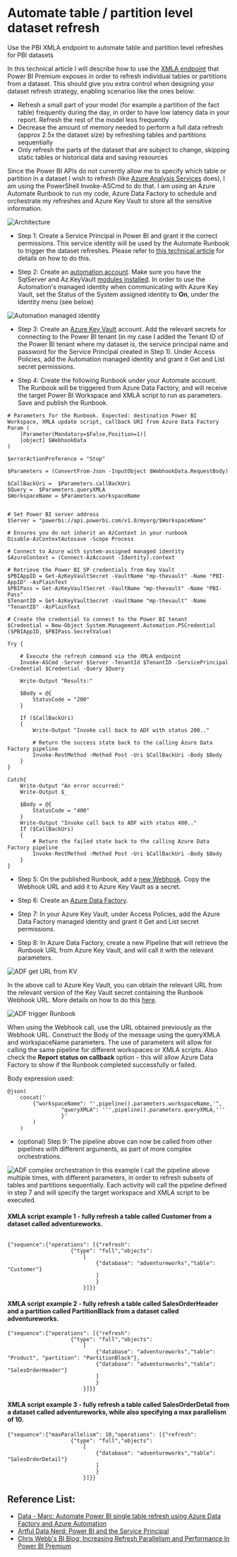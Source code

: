 # Automate table / partition level dataset refresh
Use the PBI XMLA endpoint to automate table and partition level refreshes for PBI datasets

In this technical article I will describe how to use the [XMLA endpoint](https://docs.microsoft.com/en-us/power-bi/admin/service-premium-connect-tools) that Power BI Premium exposes in order to refresh individual tables or partitions from a dataset. This should give you extra control when designing your dataset refresh strategy, enabling scenarios like the ones below:

* Refresh a small part of your model (for example a partition of the fact table) frequently during the day, in order to have low latency data in your report. Refresh the rest of the model less frequently
* Decrease the amount of memory needed to perform a full data refresh (approx 2.5x the dataset size) by refreshing tables and partitions sequentially 
* Only refresh the parts of the dataset that are subject to change, skipping static tables or historical data and saving resources

Since the Power BI APIs do not currently allow me to specify which table or partition in a dataset I wish to refresh (like [Azure Analysis Services](https://docs.microsoft.com/en-us/azure/analysis-services/analysis-services-async-refresh) does), I am using the PowerShell Invoke-ASCmd to do that. I am using an Azure Automate Runbook to run my code, Azure Data Factory to schedule and orchestrate my refreshes and Azure Key Vault to store all the sensitive information. 

![Architecture](images/xmla-refresh-architecture.jpg)


*  Step 1: Create a Service Principal in Power BI and grant it the correct permissions. This service identity will be used by the Automate Runbook to trigger the dataset refreshes. Please refer to [this technical article](https://github.com/lipinght/PBICookbook/blob/main/ServicePrincipal/ServicePrincipal.md) for details on how to do this. 

*  Step 2: Create an [automation account](https://docs.microsoft.com/en-us/azure/automation/quickstarts/create-account-portal#:~:text=%20Create%20Automation%20account%20%201%20Sign%20in,in%20the%20notification%20to%20open%20the...%20More%20). Make sure you have the SqlServer and Az.KeyVault [modules installed](https://docs.microsoft.com/en-us/azure/automation/shared-resources/modules). In order to use the Automation's managed identity when communicating with Azure Key Vault, set the Status of the System assigned identity to **On**, under the Identity menu (see below)

![Automation managed identity](images/automation-managed-indentity.jpg)

*  Step 3: Create an [Azure Key Vault](https://docs.microsoft.com/en-us/azure/key-vault/general/quick-create-portal) account. Add the relevant secrets for connecting to the Power BI tenant (in my case I added the Tenant ID of the Power BI tenant where my dataset is, the service principal name and password for the Service Principal created in Step 1). Under Access Policies, add the Automation managed identity and grant it Get and List secret permissions. 

*  Step 4: Create the following Runbook under your Automate account. The Runbook will be triggered from Azure Data Factory, and will receive the target Power BI Workspace and XMLA script to run as parameters. Save and publish the Runbook. 

```
# Parameters for the Runbook. Expected: destination Power BI Workspace, XMLA update script, callback URI from Azure Data Factory
Param (    
    [Parameter(Mandatory=$False,Position=1)]
    [object] $WebhookData
)

$errorActionPreference = "Stop"

$Parameters = (ConvertFrom-Json -InputObject $WebhookData.RequestBody)

$CallBackUri =  $Parameters.callBackUri
$Query =  $Parameters.queryXMLA
$WorkspaceName = $Parameters.workspaceName


# Set Power BI server address
$Server = "powerbi://api.powerbi.com/v1.0/myorg/$WorkspaceName"

# Ensures you do not inherit an AzContext in your runbook
Disable-AzContextAutosave -Scope Process

# Connect to Azure with system-assigned managed identity
$AzureContext = (Connect-AzAccount -Identity).context
    
# Retrieve the Power BI SP credentials from Key Vault
$PBIAppID = Get-AzKeyVaultSecret -VaultName "mp-thevault" -Name "PBI-AppID" -AsPlainText
$PBIPass = Get-AzKeyVaultSecret -VaultName "mp-thevault" -Name "PBI-Pass" 
$TenantID = Get-AzKeyVaultSecret -VaultName "mp-thevault" -Name "TenantID" -AsPlainText

# Create the credential to connect to the Power BI tenant 
$Credential = New-Object System.Management.Automation.PSCredential ($PBIAppID, $PBIPass.SecretValue)

Try {    

    # Execute the refresh command via the XMLA endpoint
    Invoke-ASCmd -Server $Server -TenantId $TenantID -ServicePrincipal -Credential $Credential -Query $Query  
    
    Write-Output "Results:"
    
    $Body = @{
        StatusCode = "200"
    }

    If ($CallBackUri)
    {
        Write-Output "Invoke call back to ADF with status 200.."

        # Return the success state back to the calling Azure Data Factory pipeline
        Invoke-RestMethod -Method Post -Uri $CallBackUri -Body $Body
    }
}

Catch{
    Write-Output "An error occurred:"
    Write-Output $_

    $Body = @{
        StatusCode = "400"
    }
    Write-Output "Invoke call back to ADF with status 400.."
    If ($CallBackUri)
    {
        # Return the failed state back to the calling Azure Data Factory pipeline
        Invoke-RestMethod -Method Post -Uri $CallBackUri -Body $Body
    }
}
```

*  Step 5: On the published Runbook, add a [new Webhook](https://docs.microsoft.com/en-us/azure/automation/automation-webhooks#from-the-portal). Copy the Webhook URL and add it to Azure Key Vault as a secret. 

* Step 6: Create an [Azure Data Factory](https://docs.microsoft.com/en-gb/azure/data-factory/quickstart-create-data-factory-portal). 

* Step 7: In your Azure Key Vault, under Access Policies, add the Azure Data Factory managed identity and grant it Get and List secret permissions. 

* Step 8: In Azure Data Factory, create a new Pipeline that will retrieve the Runbook URL from Azure Key Vault, and will call it with the relevant parameters. 

![ADF get URL from KV](images/adf-get-kvurl.jpg)

In the above call to Azure Key Vault, you can obtain the relevant URL from the relevant version of the Key Vault secret containing the Runbook Webhook URL. More details on how to do this [here](https://docs.microsoft.com/en-us/azure/data-factory/how-to-use-azure-key-vault-secrets-pipeline-activities).

![ADF trigger Runbook](images/adf-call-automation.jpg)

When using the Webhook call, use the URL obtained previously as the Webhook URL. Construct the Body of the message using the queryXMLA and workspaceName parameters. The use of parameters will allow for calling the same pipeline for different workspaces or XMLA scripts. Also check the **Report status on callback** option - this will allow Azure Data Factory to show if the Runbook completed successfully or failed.

Body expression used:
```
@json(
	concat(' 
		{"workspaceName": "',pipeline().parameters.workspaceName,'",
                 "queryXMLA": ''',pipeline().parameters.queryXMLA,'''
                 }'
		)
	)
```

* (optional) Step 9: The pipeline above can now be called from other pipelines with different arguments, as part of more complex orchestrations.

![ADF complex orchestration](images/adf-complex-orchestration.jpg)
In this example I call the pipeline above multiple times, with different parameters, in order to refresh subsets of tables and partitions sequentially. Each activity will call the pipeline defined in step 7 and will specify the target workspace and XMLA script to be executed. 

#### XMLA script example 1 - fully refresh a table called Customer from a dataset called adventureworks.
```

{"sequence":{"operations": [{"refresh": 
                    {"type": "full","objects": 
                        [
                            {"database": "adventureworks","table": "Customer"}
                            ]
                            }
                        }]}}

```
#### XMLA script example 2 - fully refresh a table called SalesOrderHeader and a partition called PartitionBlack from a dataset called adventureworks.

```
{"sequence":{"operations": [{"refresh": 
                    {"type": "full","objects": 
                        [
                            {"database": "adventureworks","table": "Product", "partition": "PartitionBlack"},
                            {"database": "adventureworks","table": "SalesOrderHeader"}
                            ]
                            }
                        }]}}
```
#### XMLA script example 3 - fully refresh a table called SalesOrderDetail from a dataset called adventureworks, while also specifying a max parallelism of 10.
```
{"sequence":{"maxParallelism": 10,"operations": [{"refresh": 
                    {"type": "full","objects": 
                        [
                            {"database": "adventureworks","table": "SalesOrderDetail"}
                            ]
                            }
                        }]}}
```


## Reference List:
- [Data - Marc: Automate Power BI single table refresh using Azure Data Factory and Azure Automation](https://data-marc.com/2021/10/28/automate-power-bi-single-table-refresh-using-azure-data-factory-and-azure-automation/)
- [Artful Data Nerd: Power BI and the Service Principal](https://www.artfuldatanerd.com/post/power-bi-and-the-service-principal)
- [Chris Webb's BI Blog: Increasing Refresh Parallelism and Performance In Power BI Premium](https://blog.crossjoin.co.uk/2021/06/27/increasing-refresh-parallelism-and-performance-in-power-bi-premium/)
